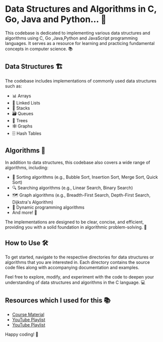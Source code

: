 # Data Structures and Algorithms in C, Go, Java and Python... 🎉

This codebase is dedicated to implementing various data structures and algorithms using C, Go ,Java,Python and JavaScript programming languages. It serves as a resource for learning and practicing fundamental concepts in computer science. 📚

## Data Structures 🏗️

The codebase includes implementations of commonly used data structures such as:

- 📊 Arrays
- 🔗 Linked Lists
- 🥞 Stacks
- 🗃️ Queues
- 🌳 Trees
- 🕸️ Graphs
- 🗄️ Hash Tables

## Algorithms 🧩

In addition to data structures, this codebase also covers a wide range of algorithms, including:

- 🔄 Sorting algorithms (e.g., Bubble Sort, Insertion Sort, Merge Sort, Quick Sort)
- 🔍 Searching algorithms (e.g., Linear Search, Binary Search)
- 🗺️ Graph algorithms (e.g., Breadth-First Search, Depth-First Search, Dijkstra's Algorithm)
- 🧮 Dynamic programming algorithms
- And more! 🚀

The implementations are designed to be clear, concise, and efficient, providing you with a solid foundation in algorithmic problem-solving. 🧠

## How to Use 🛠️

To get started, navigate to the respective directories for data structures or algorithms that you are interested in. Each directory contains the source code files along with accompanying documentation and examples.

Feel free to explore, modify, and experiment with the code to deepen your understanding of data structures and algorithms in the C language. 💻

## Resources which I used for this 📚

- [Course Material](https://courses.ms.wits.ac.za/~steve/aaa/book/large/)
- [YouTube Playlist](https://youtube.com/playlist?list=PL6Zs6LgrJj3tDXv8a_elC6eT_4R5gfX4d&si=1PlORvsj-lSqERuK)
- [YouTube Playlist](https://youtu.be/B31LgI4Y4DQ?si=k51_Hes5qZjoMF58)

Happy coding! 🎈